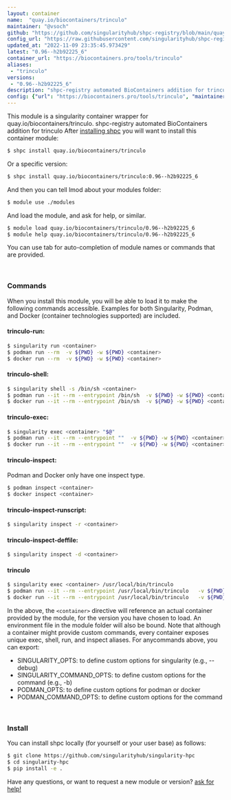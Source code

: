 ```yaml
---
layout: container
name:  "quay.io/biocontainers/trinculo"
maintainer: "@vsoch"
github: "https://github.com/singularityhub/shpc-registry/blob/main/quay.io/biocontainers/trinculo/container.yaml"
config_url: "https://raw.githubusercontent.com/singularityhub/shpc-registry/main/quay.io/biocontainers/trinculo/container.yaml"
updated_at: "2022-11-09 23:35:45.973429"
latest: "0.96--h2b92225_6"
container_url: "https://biocontainers.pro/tools/trinculo"
aliases:
 - "trinculo"
versions:
 - "0.96--h2b92225_6"
description: "shpc-registry automated BioContainers addition for trinculo"
config: {"url": "https://biocontainers.pro/tools/trinculo", "maintainer": "@vsoch", "description": "shpc-registry automated BioContainers addition for trinculo", "latest": {"0.96--h2b92225_6": "sha256:eb8160f618b752e153ada51f1900255493a994fe5d71d26810f4883e2444ac9a"}, "tags": {"0.96--h2b92225_6": "sha256:eb8160f618b752e153ada51f1900255493a994fe5d71d26810f4883e2444ac9a"}, "docker": "quay.io/biocontainers/trinculo", "aliases": {"trinculo": "/usr/local/bin/trinculo"}}
---
```


This module is a singularity container wrapper for quay.io/biocontainers/trinculo.
shpc-registry automated BioContainers addition for trinculo
After [installing shpc](#install) you will want to install this container module:


```bash
$ shpc install quay.io/biocontainers/trinculo
```

Or a specific version:

```bash
$ shpc install quay.io/biocontainers/trinculo:0.96--h2b92225_6
```

And then you can tell lmod about your modules folder:

```bash
$ module use ./modules
```

And load the module, and ask for help, or similar.

```bash
$ module load quay.io/biocontainers/trinculo/0.96--h2b92225_6
$ module help quay.io/biocontainers/trinculo/0.96--h2b92225_6
```

You can use tab for auto-completion of module names or commands that are provided.

<br>

### Commands

When you install this module, you will be able to load it to make the following commands accessible.
Examples for both Singularity, Podman, and Docker (container technologies supported) are included.

#### trinculo-run:

```bash
$ singularity run <container>
$ podman run --rm  -v ${PWD} -w ${PWD} <container>
$ docker run --rm  -v ${PWD} -w ${PWD} <container>
```

#### trinculo-shell:

```bash
$ singularity shell -s /bin/sh <container>
$ podman run --it --rm --entrypoint /bin/sh  -v ${PWD} -w ${PWD} <container>
$ docker run --it --rm --entrypoint /bin/sh  -v ${PWD} -w ${PWD} <container>
```

#### trinculo-exec:

```bash
$ singularity exec <container> "$@"
$ podman run --it --rm --entrypoint ""  -v ${PWD} -w ${PWD} <container> "$@"
$ docker run --it --rm --entrypoint ""  -v ${PWD} -w ${PWD} <container> "$@"
```

#### trinculo-inspect:

Podman and Docker only have one inspect type.

```bash
$ podman inspect <container>
$ docker inspect <container>
```

#### trinculo-inspect-runscript:

```bash
$ singularity inspect -r <container>
```

#### trinculo-inspect-deffile:

```bash
$ singularity inspect -d <container>
```


#### trinculo

```bash
$ singularity exec <container> /usr/local/bin/trinculo
$ podman run --it --rm --entrypoint /usr/local/bin/trinculo   -v ${PWD} -w ${PWD} <container> -c " $@"
$ docker run --it --rm --entrypoint /usr/local/bin/trinculo   -v ${PWD} -w ${PWD} <container> -c " $@"
```



In the above, the `<container>` directive will reference an actual container provided
by the module, for the version you have chosen to load. An environment file in the
module folder will also be bound. Note that although a container
might provide custom commands, every container exposes unique exec, shell, run, and
inspect aliases. For anycommands above, you can export:

 - SINGULARITY_OPTS: to define custom options for singularity (e.g., --debug)
 - SINGULARITY_COMMAND_OPTS: to define custom options for the command (e.g., -b)
 - PODMAN_OPTS: to define custom options for podman or docker
 - PODMAN_COMMAND_OPTS: to define custom options for the command

<br>

### Install

You can install shpc locally (for yourself or your user base) as follows:

```bash
$ git clone https://github.com/singularityhub/singularity-hpc
$ cd singularity-hpc
$ pip install -e .
```

Have any questions, or want to request a new module or version? [ask for help!](https://github.com/singularityhub/singularity-hpc/issues)